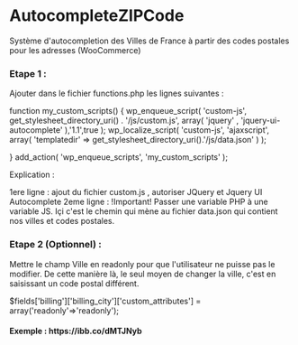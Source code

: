 # AutocompleteZIPCode
Système d'autocompletion des Villes de France à partir des codes postales pour les adresses (WooCommerce)

<h3>Etape 1 :</h3> 

Ajouter dans le fichier functions.php les lignes suivantes :

function my_custom_scripts() {
    wp_enqueue_script( 'custom-js', get_stylesheet_directory_uri() . '/js/custom.js', array( 'jquery' , 'jquery-ui-autocomplete' ),'1.1',true );
    wp_localize_script( 'custom-js', 'ajaxscript', array( 'templatedir' => get_stylesheet_directory_uri().'/js/data.json' ) );

}
add_action( 'wp_enqueue_scripts', 'my_custom_scripts' );

Explication :

1ere ligne : ajout du fichier custom.js , autoriser JQuery et Jquery UI Autocomplete
2eme ligne : !Important! Passer une variable PHP à une variable JS. Içi c'est le chemin qui mène au fichier data.json qui contient nos villes et codes postales. 

<h3>Etape 2 (Optionnel) :</h3>

Mettre le champ Ville en readonly pour que l'utilisateur ne puisse pas le modifier. De cette manière là, le seul moyen de changer la ville, c'est en saisissant un code postal différent.

$fields['billing']['billing_city']['custom_attributes'] = array('readonly'=>'readonly');


<h4> Exemple : https://ibb.co/dMTJNyb </h4>
